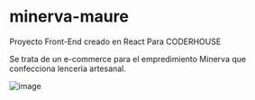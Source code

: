 # minerva-maure
Proyecto Front-End creado en React Para CODERHOUSE

Se trata de un e-commerce para el empredimiento Minerva que confecciona lenceria artesanal.

![image](https://i.ibb.co/QKVZwg1/Dise-o-sin-t-tulo.gif)
